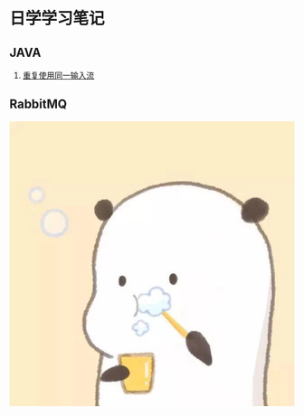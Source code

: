 # 日学学习笔记

## JAVA

1. [重复使用同一输入流](https://blog.csdn.net/Applying/article/details/104763226)
 

## RabbitMQ

![test](https://github.com/Parallelline1996/Daily-Learning/blob/master/RabbitMQ/photo/test.jpeg)